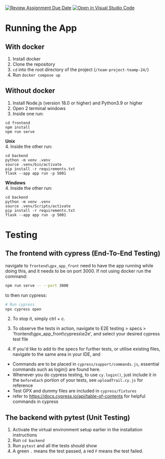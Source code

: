[![Review Assignment Due Date](https://classroom.github.com/assets/deadline-readme-button-24ddc0f5d75046c5622901739e7c5dd533143b0c8e959d652212380cedb1ea36.svg)](https://classroom.github.com/a/Nrqv5LcV)
[![Open in Visual Studio Code](https://classroom.github.com/assets/open-in-vscode-718a45dd9cf7e7f842a935f5ebbe5719a5e09af4491e668f4dbf3b35d5cca122.svg)](https://classroom.github.com/online_ide?assignment_repo_id=13773586&assignment_repo_type=AssignmentRepo)

# Running the App
## With docker
1. Install docker
2. Clone the repository
3. `cd` into the root directory of the project (`/team-project-teamp-24/`)
4. Run `docker compose up`

## Without docker
1. Install Node.js (version 18.0 or higher) and Python3.9 or higher
2. Open 2 terminal windows
3. Inside one run:
```shell
cd frontend
npm install
npm run serve
```
**Unix**  
4. Inside the other run:
```shell
cd backend
python -m venv .venv
source .venv/bin/activate
pip install -r requirements.txt
flask --app app run -p 5001
```
**Windows**  
4. Inside the other run:
```shell
cd backend
python -m venv .venv
source .venv/Scripts/activate
pip install -r requirements.txt
flask --app app run -p 5001
```

# Testing 
## The frontend with cypress (End-To-End Testing)

navigate to `frontend\gpx_app_front`
need to have the app running while doing this, and it needs to be on port 3000. If not using docker run the command:

```BASH
npm run serve -- --port 3000
```

to then run cypress:

```BASH
# Run cypress
npx cypress open
```

2. To stop it, simply ctrl + c.

3. To observe the tests in action, navigate to E2E testing > specs > 'frontend\gpx_app_front\cypress\e2e', and select your desired cypress test file

4. If you'd like to add to the specs for further tests, or utilise existing files, navigate to the same area in your IDE, and

- Commands are to be placed in `cypress/support/commands.js`, essential commands such as login() are found here.
- Whenever you do cypress testing, to use `cy.login()`, just include it in the `beforeEach` portion of your tests, see `uploadTrail.cy.js` for reference
- Test GPX and dummy files are included in `cypress/fixtures`
- refer to https://docs.cypress.io/api/table-of-contents for helpful commands in cypress

## The backend with pytest (Unit Testing)
1. Activate the virtual environment setup earlier in the installation instructions
2. Run `cd backend`
3. Run `pytest` and all the tests should show
4. A green `.` means the test passed, a red `F` means the test failed.

